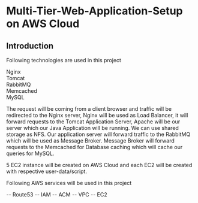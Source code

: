 # Multi-Tier-Web-Application-Setup on AWS Cloud

## Introduction

Following technologies are used in this project

Nginx <br/>
Tomcat <br/>
RabbitMQ \
Memcached <br/>
MySQL <br/>



The request will be coming from a client browser and traffic will be redirected to the Nginx server, Nginx will be used as Load Balancer, it will forward requests to the Tomcat Application Server, Apache will be our server which our Java Application will be running. We can use shared storage as NFS. Our application server will forward traffic to the RabbitMQ which will be used as Message Broker. Message Broker will forward requests to the Memcached for Database caching which will cache our queries for MySQL.

5 EC2 instance will be created on AWS Cloud and each EC2 will be created with respective user-data/script.

Following AWS services will be used in this project

-- Route53
-- IAM
-- ACM
-- VPC
-- EC2


